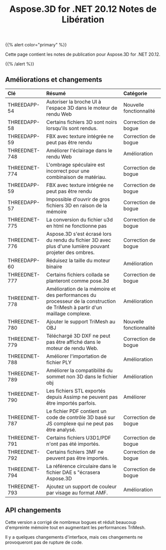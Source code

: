 ﻿---
title: Aspose.3D for .NET 20.12 Notes de Libération
type: docs
weight: 5
url: /fr/net/aspose-3d-for-net-20-12-release-notes/
---
{{% alert color="primary" %}}

Cette page contient les notes de publication pour Aspose.3D for .NET 20.12.

{{% /alert %}}
## **Améliorations et changements**

|**Clé**|**Résumé**|**Catégorie**|
|:- |:- |:- |
|THREEDAPP-54 |Autoriser la broche UI à l'espace 3D dans le moteur de rendu Web|Nouvelle fonctionnalité|
|THREEDAPP-58 |Certains fichiers 3D sont noirs lorsqu'ils sont rendus.|Correction de bogue|
|THREEDAPP-59 |FBX avec texture intégrée ne peut pas être rendu|Correction de bogue|
|THREEDNET-748 |Améliorer l'éclairage dans le rendu Web|Amélioration|
|THREEDNET-774 |L'ombrage spéculaire est incorrect pour une combinaison de matériau.|Correction de bogue|
|THREEDAPP-59 |FBX avec texture intégrée ne peut pas être rendu|Correction de bogue|
|THREEDAPP-57 |Impossible d'ouvrir de gros fichiers 3D en raison de la mémoire|Correction de bogue|
|THREEDNET-775 |La conversion du fichier u3d en html ne fonctionne pas|Correction de bogue|
|THREEDNET-776 |Aspose.3D s'est écrasé lors du rendu du fichier 3D avec plus d'une lumière pouvant projeter des ombres.|Correction de bogue|
|THREEDAPP-60 |Réduisez la taille du moteur binaire|Amélioration|
|THREEDNET-777 |Certains fichiers collada se planteront comme pose.3d|Correction de bogue|
|THREEDNET-778 |Amélioration de la mémoire et des performances du processeur de la construction de TriMesh à partir d'un maillage complexe.|Amélioration|
|THREEDNET-780 |Ajouter le support TriMesh au OBJ|Nouvelle fonctionnalité|
|THREEDNET-779 |Téléchargé 3D DXF ne peut pas être affiché dans le moteur de rendu Web.|Correction de bogue|
|THREEDNET-788 |Améliorer l'importation de fichier PLY|Amélioration|
|THREEDNET-789 |Améliorer la compatibilité du sommet non 3D dans le fichier obj|Amélioration|
|THREEDNET-790 |Les fichiers STL exportés depuis Assimp ne peuvent pas être importés parfois.|Améliorer|
|THREEDNET-787 |Le fichier PDF contient un code de contrôle 3D basé sur JS complexe qui ne peut pas être analysé.|Correction de bogue|
|THREEDNET-791 |Certains fichiers U3D1/PDF n'ont pas été importés.|Correction de bogue|
|THREEDNET-792 |Certains fichiers 3MF ne peuvent pas être importés.|Correction de bogue|
|THREEDNET-794 |La référence circulaire dans le fichier DAE s "écrasera Aspose.3D|Correction de bogue|
|THREEDNET-793 |Ajoutez un support de couleur par visage au format AMF.|Amélioration|



## API changements ##

Cette version a corrigé de nombreux bogues et réduit beaucoup d'empreinte mémoire tout en augmentant les performances TriMesh.

Il y a quelques changements d'interface, mais ces changements ne provoqueront pas de rupture de code.